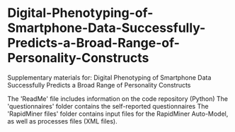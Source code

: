 # Digital-Phenotyping-of-Smartphone-Data-Successfully-Predicts-a-Broad-Range-of-Personality-Constructs
Supplementary materials for: Digital Phenotyping of Smartphone Data Successfully Predicts a Broad Range of Personality Constructs

The 'ReadMe' file includes information on the code repository (Python)
The 'questionnaires' folder contains the self-reported questionnaires
The 'RapidMiner files' folder contains input files for the RapidMiner Auto-Model, as well as processes files (XML files).
